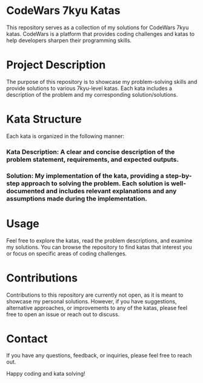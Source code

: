 # CodeWars 7kyu Katas
This repository serves as a collection of my solutions for CodeWars 7kyu katas. CodeWars is a platform that provides coding challenges and katas to help developers sharpen their programming skills.

# Project Description
The purpose of this repository is to showcase my problem-solving skills and provide solutions to various 7kyu-level katas. Each kata includes a description of the problem and my corresponding solution/solutions.

# Kata Structure
Each kata is organized in the following manner:

### Kata Description: A clear and concise description of the problem statement, requirements, and expected outputs.
### Solution: My implementation of the kata, providing a step-by-step approach to solving the problem. Each solution is well-documented and includes relevant explanations and any assumptions made during the implementation.

# Usage
Feel free to explore the katas, read the problem descriptions, and examine my solutions. You can browse the repository to find katas that interest you or focus on specific areas of coding challenges.

# Contributions
Contributions to this repository are currently not open, as it is meant to showcase my personal solutions. However, if you have suggestions, alternative approaches, or improvements to any of the katas, please feel free to open an issue or reach out to discuss.

# Contact
If you have any questions, feedback, or inquiries, please feel free to reach out.

Happy coding and kata solving!
